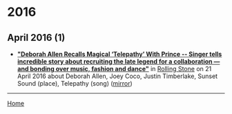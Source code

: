 # 2016

## April 2016 (1)

 - [**"Deborah Allen Recalls Magical ‘Telepathy’ With Prince -- Singer tells incredible story about recruiting the late legend for a collaboration — and bonding over music, fashion and dance"**](https://www.rollingstone.com/music/music-country/deborah-allen-recalls-magical-telepathy-with-prince-174700/) in [Rolling Stone](https://www.rollingstone.com/) on 21 April 2016 about Deborah Allen, Joey Coco, Justin Timberlake, Sunset Sound (place), Telepathy (song) ([mirror](https://web.archive.org/web/*/https://www.rollingstone.com/music/music-country/deborah-allen-recalls-magical-telepathy-with-prince-174700/))

----

[Home](../)
